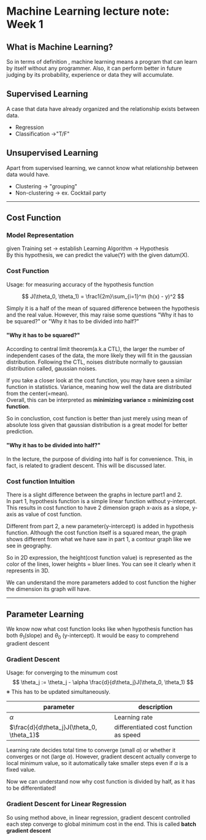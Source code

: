 # Machine Learning lecture note: Week 1
## What is Machine Learning?

So in terms of definition , machine learning means a program that can learn by itself without any programmer. Also, it can perform better in future judging by its probability, experience or data they will accumulate.

## Supervised Learning
A case that data have already organized and the relationship exists between data.
* Regression
* Classification →"T/F"

## Unsupervised Learning
Apart from supervised learning, we cannot know what relationship between data would have.
* Clustering → "grouping"
* Non-clustering → ex. Cocktail party
---
## Cost Function
### Model Representation
given Training set → establish Learning Algorithm → Hypothesis  
By this hypothesis, we can predict the value(Y) with the given datum(X).  
### Cost Function
Usage: for measuring accuracy of the hypothesis function 

$$ J(\theta_0, \theta_1) = \frac1{2m}\sum_{i=1}^m (h(x) - y)^2 $$

Simply it is a half of the mean of squared difference between the hypothesis and the real value.
However, this may raise some questions "Why it has to be squared?" or "Why it has to be divided into half?"  

#### "Why it has to be squared?"
According to central limit theorem(a.k.a CTL), the larger the number of independent cases of the data, the more likely they will fit in the gaussian distribution. Following the CTL, noises distribute normally to gaussian distribution called, gaussian noises.  

If you take a closer look at the cost function, you may have seen a similar function in statistics. Variance, meaning how well the data are distributed from the center(=mean).  
Overall, this can be interpreted as **minimizing variance = minimizing cost function**.  

So in conclustion, cost function is better than just merely using mean of absolute loss given that gaussian distribution is a great model for better prediction.

#### "Why it has to be divided into half?"  
   In the lecture, the purpose of dividing into half is for convenience. This, in fact, is related to gradient descent. This will be discussed later.

### Cost function Intuition 
There is a slight difference between the graphs in lecture part1 and 2.  
In part 1, hypothesis function is a simple linear function without y-intercept.  
This results in cost function to have 2 dimension graph x-axis as a slope, y-axis as value of cost function.  

Different from part 2, a new parameter(y-intercept) is added in hypothesis function. Although the cost function itself is a squared mean, the graph shows different from what we have saw in part 1, a contour graph like we see in geography.  

So in 2D expression, the height(cost function value) is represented as the color of the lines, lower heights = bluer lines. You can see it clearly when it represents in 3D.

We can understand the more parameters added to cost function the higher the dimension its graph will have.

---
## Parameter Learning
We know now what cost function looks like when hypothesis function has both $\theta_1$(slope) and $\theta_0$ (y-intercept). It would be easy to comprehend gradient descent

### Gradient Descent
Usage: for converging to the minumum cost
$$ \theta_j := \theta_j - \alpha \frac{d}{d\theta_j}J(\theta_0, \theta_1) $$
※ This has to be updated simultaneously.   

|parameter | description |
|---|---|
| $\alpha$ | Learning rate |  
| $\frac{d}{d\theta_j}J(\theta_0, \theta_1)$ | differentiated cost function as speed |

Learning rate decides total time to converge (small $\alpha$) or whether it converges or not (large $\alpha$). 
However, gradient descent actually converge to local minimum value, so it automatically take smaller steps even if $\alpha$ is a fixed value.  

Now we can understand now why cost function is divided by half, as it has to be differentiated!  

### Gradient Descent for Linear Regression
So using method above, in linear regression, gradient descent controlled each step converge to global minimum cost in the end. This is called **batch gradient descent** 
